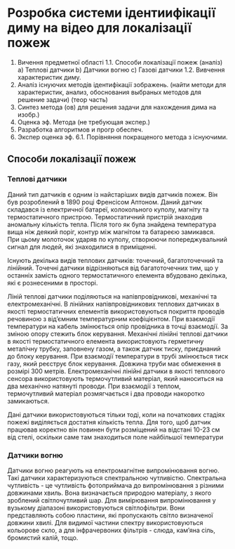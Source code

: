 # Розробка системи ідентиифікації диму на відео для локалізації пожеж
 1. Вичення предметної області
 1.1. Способи локалізації пожеж (аналіз)
 a) Теплові датчики
 b) Датчики вогню
 c) Газові датчики
 1.2.  Вивчення характеристик диму.
 2. Аналіз існуючих методів ідентифікації зображень. (найти методи для характеристик, анализ, обоснования выбраных методов для решение задачи) (теор часть) 
 3. Синтез метода (ов) для решения задачи для нахождения дима на изобр.)
 4. Оценка эф. Метода (не требующая экспер.)
 5. Разработка алгоритмов и прогр обеспеч.
 6. Экспер оценка эф.
 6.1. Порівняння покращеного метода з існуючими.

## Способи локалізації пожеж

### Теплові датчики
Даний тип датчиків є одним із найстаріших видів датчиків пожеж.
Він був розроблений в 1890 році Френсісом Аптоном. Даний датчик 
складався із електричної батареї, колокольного куполу, магніту та
термостатичного пристрою. Термостатичний пристрій знаходив аномальну
кількість тепла. Після того як була знайдена температура вища ніж деякий поріг,
контур між магнітом та батареєю замикався. При цьому молоточок ударяв по куполу,
створюючи попереджувальний сигнал для людей, які знаходилися в приміщенні.

Існують декілька видів теплових датчиків: точечний, багатоточечний та лінійний.
Точечні датчики відрізняються від багатоточечних тим, що у останніх замість одного термостатичного елемента вбудовано декілька, які є рознесеними в просторі.

Ліній теплові датчики поділяються на напівпровідникові, механічні та електромеханічні. В лінійних напівпровідникових теплових датчиках в якості термостатичних елементів використовуються покриття проводів речовиною з від’ємним температурним коефіцієнтом. При взаємодії температури на кабель змінюється опір провідника в точці взаємодії. За зміною опору стежить блок керування. Механічні лінійні теплові датчики в якості термостатичного елемента використовують герметичну металічну трубку, заповнену газом, а також датчик тиску, приєднаний до блоку керування. При взаємодії температури в трубі змінюється тиск газу, який реєструє блок керування. Довжина труби має обмеження в розмірі 300 метрів. Електромеханічні лінійні датчики в якості теплового сенсора використовують термочутливий матеріал, який наноситься на два механічно натянуті проводи. При взаємодії з теплом, термочутливий матеріал розмягчається і два проводи накоротко замикаються. 

Дані датчики використовуються тільки тоді, коли на початкових стадіях пожежі
виділяється достатня кількість тепла. Для того, щоб датчик працював коректно
він повинен бути розміщений на відстані 10-23 см від стелі, оскільки саме там
знаходиться поле найбільшої температури

### Датчики вогню
Датчики вогню реагують на електромагнітне випромінювання вогню. Такі датчики характеризуються спектральною чутливістю. Спектральна чутливість - це чутливість фотоприймача до випромінювання з різними довжинами хвиль. Вона визначається природою матеріалу, з якого зроблений світлочутливий шар. Для вимірювання випромінювання у вузькому діапазоні використовуються світлофільтри. Вони представляють собою пластини, які пропускають світло визначеної довжини хвилі. Для видимої частини спектру використовуються кольорове скло, а для інфрачервоних фільтрів - слюда, кам’яна сіль, бромистий калій, тощо.


